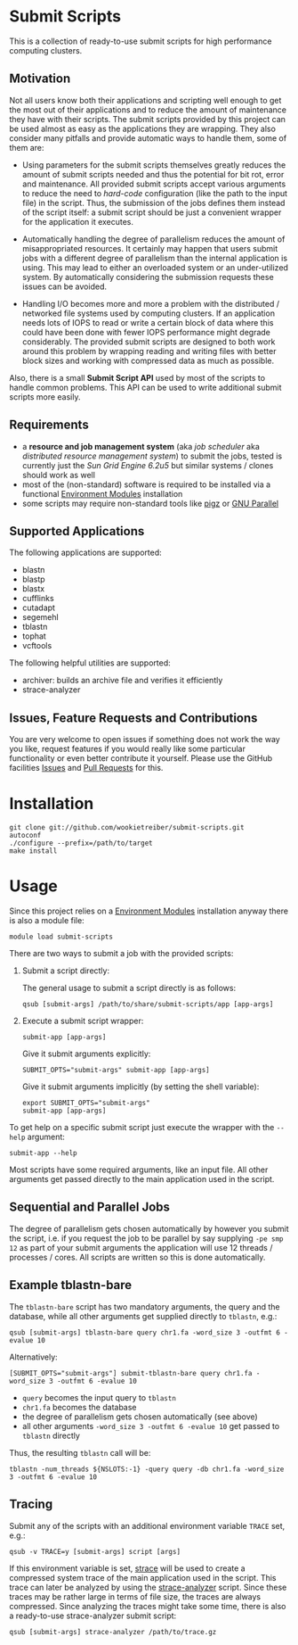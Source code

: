 Submit Scripts
==============

This is a collection of ready-to-use submit scripts for high performance computing clusters.

Motivation
----------

Not all users know both their applications and scripting well enough to get the most out of their
applications and to reduce the amount of maintenance they have with their scripts. The submit
scripts provided by this project can be used almost as easy as the applications they are
wrapping. They also consider many pitfalls and provide automatic ways to handle them, some of them
are:

-   Using parameters for the submit scripts themselves greatly reduces the amount of submit scripts
    needed and thus the potential for bit rot, error and maintenance. All provided submit scripts
    accept various arguments to reduce the need to *hard-code* configuration (like the path to the
    input file) in the script. Thus, the submission of the jobs defines them instead of the script
    itself: a submit script should be just a convenient wrapper for the application it executes.

-   Automatically handling the degree of parallelism reduces the amount of misappropriated
    resources. It certainly may happen that users submit jobs with a different degree of parallelism
    than the internal application is using. This may lead to either an overloaded system or an
    under-utilized system. By automatically considering the submission requests these issues can be
    avoided.

-   Handling I/O becomes more and more a problem with the distributed / networked file systems used
    by computing clusters. If an application needs lots of IOPS to read or write a certain block of
    data where this could have been done with fewer IOPS performance might degrade considerably. The
    provided submit scripts are designed to both work around this problem by wrapping reading and
    writing files with better block sizes and working with compressed data as much as possible.

Also, there is a small **Submit Script API** used by most of the scripts to handle common
problems. This API can be used to write additional submit scripts more easily.

Requirements
------------

- a **resource and job management system** (aka *job scheduler* aka *distributed resource management
  system*) to submit the jobs, tested is currently just the *Sun Grid Engine 6.2u5* but similar
  systems / clones should work as well
- most of the (non-standard) software is required to be installed via a functional
  [Environment Modules][modules] installation
- some scripts may require non-standard tools like [pigz][] or [GNU Parallel][parallel]

Supported Applications
----------------------

The following applications are supported:

- blastn
- blastp
- blastx
- cufflinks
- cutadapt
- segemehl
- tblastn
- tophat
- vcftools

The following helpful utilities are supported:

- archiver: builds an archive file and verifies it efficiently
- strace-analyzer

Issues, Feature Requests and Contributions
------------------------------------------

You are very welcome to open issues if something does not work the way you like, request features if
you would really like some particular functionality or even better contribute it yourself. Please
use the GitHub facilities [Issues][] and [Pull Requests][] for this.

Installation
============

    git clone git://github.com/wookietreiber/submit-scripts.git
    autoconf
    ./configure --prefix=/path/to/target
    make install


Usage
=====

Since this project relies on a [Environment Modules][modules] installation anyway there is also a
module file:

    module load submit-scripts

There are two ways to submit a job with the provided scripts:

1.  Submit a script directly:

    The general usage to submit a script directly is as follows:

        qsub [submit-args] /path/to/share/submit-scripts/app [app-args]

2.  Execute a submit script wrapper:

        submit-app [app-args]

    Give it submit arguments explicitly:

        SUBMIT_OPTS="submit-args" submit-app [app-args]

    Give it submit arguments implicitly (by setting the shell variable):

        export SUBMIT_OPTS="submit-args"
        submit-app [app-args]

To get help on a specific submit script just execute the wrapper with the `--help` argument:

    submit-app --help

Most scripts have some required arguments, like an input file. All other arguments get passed
directly to the main application used in the script.

Sequential and Parallel Jobs
----------------------------

The degree of parallelism gets chosen automatically by however you submit the script, i.e. if you
request the job to be parallel by say supplying `-pe smp 12` as part of your submit arguments the
application will use 12 threads / processes / cores. All scripts are written so this is done
automatically.

Example tblastn-bare
--------------------

The `tblastn-bare` script has two mandatory arguments, the query and the database, while all other
arguments get supplied directly to `tblastn`, e.g.:

    qsub [submit-args] tblastn-bare query chr1.fa -word_size 3 -outfmt 6 -evalue 10

Alternatively:

    [SUBMIT_OPTS="submit-args"] submit-tblastn-bare query chr1.fa -word_size 3 -outfmt 6 -evalue 10

- `query` becomes the input query to `tblastn`
- `chr1.fa` becomes the database
- the degree of parallelism gets chosen automatically (see above)
- all other arguments `-word_size 3 -outfmt 6 -evalue 10` get passed to `tblastn` directly

Thus, the resulting `tblastn` call will be:

    tblastn -num_threads ${NSLOTS:-1} -query query -db chr1.fa -word_size 3 -outfmt 6 -evalue 10

Tracing
-------

Submit any of the scripts with an additional environment variable `TRACE` set, e.g.:

    qsub -v TRACE=y [submit-args] script [args]

If this environment variable is set, [strace][] will be used to create a compressed system trace of
the main application used in the script. This trace can later be analyzed by using the
[strace-analyzer][] script. Since these traces may be rather large in terms of file size, the traces
are always compressed. Since analyzing the traces might take some time, there is also a ready-to-use
strace-analyzer submit script:

    qsub [submit-args] strace-analyzer /path/to/trace.gz


[modules]: http://modules.sourceforge.net/
[pigz]: http://zlib.net/pigz/
[parallel]: http://www.gnu.org/software/parallel/
[strace]: http://strace.sourceforge.net/
[strace-analyzer]: http://clusterbuffer.wordpress.com/strace-analyzer/
[Issues]: https://github.com/wookietreiber/submit-scripts/issues
[Pull Requests]: https://github.com/wookietreiber/submit-scripts/pulls
